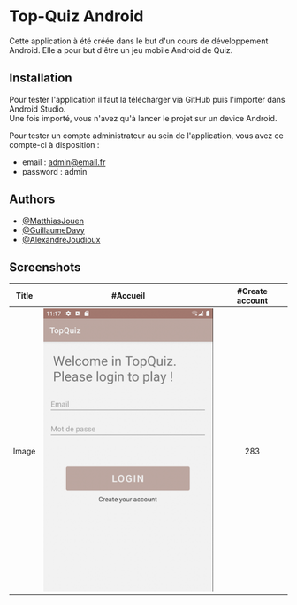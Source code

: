 
# Top-Quiz Android

Cette application à été créée dans le but d'un cours de développement Android.
Elle a pour but d'être un jeu mobile Android de Quiz.




## Installation

Pour tester l'application il faut la télécharger via GitHub puis l'importer dans Android Studio.\
Une fois importé, vous n'avez qu'à lancer le projet sur un device Android. 

Pour tester un compte administrateur au sein de l'application, vous avez ce compte-ci à disposition :
- email : admin@email.fr
- password : admin


## Authors

- [@MatthiasJouen](https://www.github.com/MatthiasJouen)
- [@GuillaumeDavy](https://www.github.com/GuillaumeDavy)
- [@AlexandreJoudioux](https://www.github.com/Vitrox77)
## Screenshots

| Title | #Accueil | #Create account |
| :---: | :---: | :---: |
| Image | ![Accueil](https://github.com/GuillaumeDavy/TopQuiz-Android/blob/main/screenshot/Accueil.png) | 283 |

